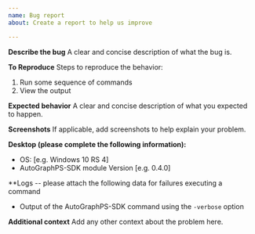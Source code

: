 ```yaml
---
name: Bug report
about: Create a report to help us improve

---
```


**Describe the bug**
A clear and concise description of what the bug is.

**To Reproduce**
Steps to reproduce the behavior:
1. Run some sequence of commands
2. View the output

**Expected behavior**
A clear and concise description of what you expected to happen.

**Screenshots**
If applicable, add screenshots to help explain your problem.

**Desktop (please complete the following information):**
 - OS: [e.g. Windows 10 RS 4]
 - AutoGraphPS-SDK module Version [e.g. 0.4.0]

**Logs -- please attach the following data for failures executing a command
 - Output of the AutoGraphPS-SDK command using the `-verbose` option

**Additional context**
Add any other context about the problem here.
